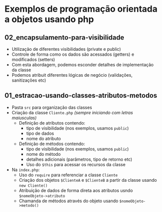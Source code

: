 # Exemplos de programação orientada a objetos usando php

## 02_encapsulamento-para-visibilidade

- Utilização de diferentes visibilidades (private e public)
- Controle de forma como os dados são acessados (getters) e modificados (setters)
- Com esta abordagem, podemos esconder detalhes de implementação da classe
- Podemos atribuit diferentes lógicas de negócio (validações, sanitizações etc)

## 01_estracao-usando-classes-atributos-metodos

- Pasta `src` para organização das classes
- Criação da classe `Cliente.php` *(sempre iniciando com letras maiusculas)*
    - Definição de atributos contendo:
        - tipo de visibilidade (nos exemplos, usamos `public`)
        - tipo de dados
        - nome do atributo
    - Definição de métodos contendo:
        - tipo de visibilidade (nos exemplos, usamos `public`)
        - nome do método
        - detalhes adicionais (parâmetros, tipo de retorno etc)
        - Uso do `$this` para acessar os recursos da classe
- Na `index.php`:
    - Uso do `require` para referenciar a classe `Cliente`
    - Criação dos objetos `$ClienteA` e `$ClienteB` a partir da classe usando `new Cliente()`
    - Atribuição de dados de forma direta aos atributos usndo `$nomeObjeto->atributo`
    - Chamanda de métodos através do objeto usando `$nomeObjeto->metodo()`